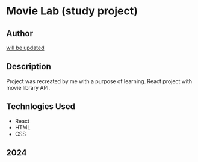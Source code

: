 # Movie Lab (study project)

## Author

[will be updated]()

## Description

Project was recreated by me with a purpose of learning. React project with movie library API.


## Technlogies Used

- React
- HTML
- CSS

## **2024**

